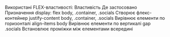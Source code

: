 Використані FLEX-властивості:
 Властивість	       Де застосовано	               Призначення
display: flex	   body, .container, .socials	   Створює флекс-контейнер
justify-content	   body, .container, .socials	   Вирівнює елементи по горизонталі
align-items	       body	                           Вирівнює елементи по вертикалі
gap	               .socials	                       Встановлює проміжки між елементами всередині
